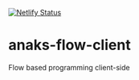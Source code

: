 [![Netlify Status](https://api.netlify.com/api/v1/badges/786c0ff2-e7b2-46b8-8117-852363cb17da/deploy-status)](https://app.netlify.com/sites/anaksflow/deploys)

# anaks-flow-client
Flow based programming client-side
